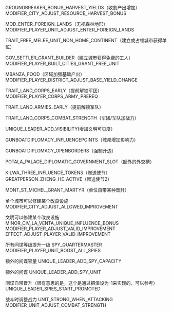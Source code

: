 GROUNDBREAKER_BONUS_HARVEST_YIELDS（收割产出增加）
MODIFIER_CITY_ADJUST_RESOURCE_HARVEST_BONUS

MOD_ENTER_FOREIGN_LANDS（无视森林地形）
MODIFIER_PLAYER_UNIT_ADJUST_ENTER_FOREIGN_LANDS

TRAIT_FREE_MELEE_UNIT_NON_HOME_CONTINENT（建立或占领城市获得单位）

GOV_SETTLER_GRANT_BUILDER（建立城市获得免费的工人）
MODIFIER_PLAYER_BUILT_CITIES_GRANT_FREE_UNIT

MBANZA_FOOD（区域加强基础产出）
MODIFIER_PLAYER_DISTRICT_ADJUST_BASE_YIELD_CHANGE

TRAIT_LAND_CORPS_EARLY（提前解锁军团）
MODIFIER_PLAYER_CORPS_ARMY_PREREQ

TRAIT_LAND_ARMIES_EARLY（提前解锁军队）


TRAIT_LAND_CORPS_COMBAT_STRENGTH（军团/军队加战力）

UNIQUE_LEADER_ADD_VISIBILITY(增加文明可见度）


GUNBOATDIPLOMACY_INFLUENCEPOINTS（城邦增加影响力）

GUNBOATDIPLOMACY_OPENBORDERS（强制开边）

POTALA_PALACE_DIPLOMATIC_GOVERNMENT_SLOT（额外的外交槽）

KILWA_THREE_INFLUENCE_TOKENS（赠送使节）
GREATPERSON_ZHENG_HE_ACTIVE（赠送使节2）

MONT_ST_MICHEL_GRANT_MARTYR（单位自带某种晋升）

单个城市可以修建某个改良设施
MODIFIER_CITY_ADJUST_ALLOWED_IMPROVEMENT

文明可以修建某个改良设施
MINOR_CIV_LA_VENTA_UNIQUE_INFLUENCE_BONUS
MODIFIER_PLAYER_ADJUST_VALID_IMPROVEMENT
EFFECT_ADJUST_PLAYER_VALID_IMPROVEMENT

所有间谍等级提升一级
SPY_QUARTERMASTER 
MODIFIER_PLAYER_UNIT_BOOST_ALL_SPIES

额外的间谍容量
UNIQUE_LEADER_ADD_SPY_CAPACITY

额外的间谍
UNIQUE_LEADER_ADD_SPY_UNIT

间谍自带晋升（很有意思的是，这个是通过把值设为-1来实现的，可以参考）
UNIQUE_LEADER_SPIES_START_PROMOTED

战斗时调整战力
UNIT_STRONG_WHEN_ATTACKING
MODIFIER_UNIT_ADJUST_COMBAT_STRENGTH